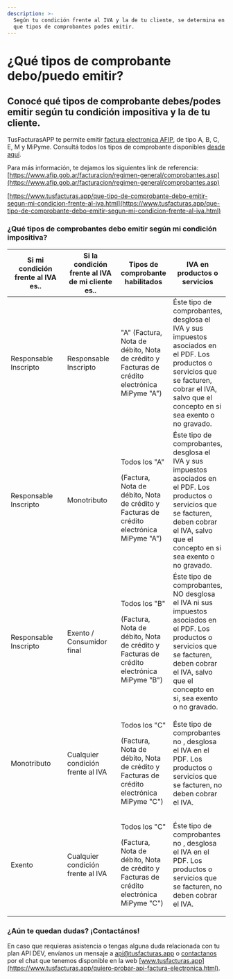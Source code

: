 ```yaml
---
description: >-
  Según tu condición frente al IVA y la de tu cliente, se determina en Argentina
  que tipos de comprobantes podes emitir.
---
```


# ¿Qué tipos de comprobante debo/puedo emitir?

## Conocé qué tipos de comprobante debes/podes emitir según tu condición impositiva y la de tu cliente.

TusFacturasAPP te permite emitir [factura electronica AFIP](https://www.tusfacturas.app/factura-electronica-afip.html), de tipo A, B, C, E, M y MiPyme. Consultá todos los tipos de comprobante disponibles [desde aquí](parametros/tablas-de-referencia.md).

Para más información, te dejamos los siguientes link de referencia: [https://www.afip.gob.ar/facturacion/regimen-general/comprobantes.asp](https://www.afip.gob.ar/facturacion/regimen-general/comprobantes.asp)

[https://www.tusfacturas.app/que-tipo-de-comprobante-debo-emitir-segun-mi-condicion-frente-al-iva.html](https://www.tusfacturas.app/que-tipo-de-comprobante-debo-emitir-segun-mi-condicion-frente-al-iva.html)

### ¿Qué tipos de comprobantes debo emitir según mi condición impositiva?

<table><thead><tr><th width="183">Si mi condición frente al IVA es..</th><th width="150">Si la condición frente al IVA de mi cliente es..</th><th>Tipos de comprobante habilitados</th><th>IVA en productos o servicios</th></tr></thead><tbody><tr><td>Responsable Inscripto</td><td>Responsable Inscripto</td><td><p> "A" (Factura, Nota de débito, Nota de crédito y Facturas de crédito electrónica MiPyme "A")  </p><p></p></td><td>Éste tipo de comprobantes, desglosa el IVA y sus impuestos asociados en el PDF. Los productos o servicios que se facturen, cobrar el IVA, salvo que el concepto en si sea exento o no gravado.</td></tr><tr><td>Responsable Inscripto</td><td>Monotributo</td><td><p>Todos los "A" </p><p>(Factura, Nota de débito, Nota de crédito y Facturas de crédito electrónica MiPyme "A")  </p></td><td>Éste tipo de comprobantes, desglosa el IVA y sus impuestos asociados en el PDF. Los productos o servicios que se facturen, deben cobrar el IVA, salvo que el concepto en si sea exento o no gravado.</td></tr><tr><td>Responsable Inscripto</td><td>Exento / Consumidor final</td><td><p>Todos los "B" </p><p>(Factura, Nota de débito, Nota de crédito y Facturas de crédito electrónica MiPyme "B")  </p></td><td>Éste tipo de comprobantes, NO desglosa el IVA ni sus impuestos asociados en el PDF. Los productos o servicios que se facturen, deben cobrar el IVA, salvo que el concepto en si, sea exento o no gravado.</td></tr><tr><td>Monotributo</td><td>Cualquier condición frente al IVA</td><td><p>Todos los "C" </p><p>(Factura, Nota de débito, Nota de crédito y Facturas de crédito electrónica MiPyme "C")  </p></td><td>Éste tipo de comprobantes no , desglosa el IVA en el PDF. Los productos o servicios que se facturen, no deben cobrar el IVA.</td></tr><tr><td>Exento</td><td>Cualquier condición frente al IVA</td><td><p>Todos los "C"</p><p> (Factura, Nota de débito, Nota de crédito y Facturas de crédito electrónica MiPyme "C")  </p></td><td>Éste tipo de comprobantes no , desglosa el IVA en el PDF. Los productos o servicios que se facturen, no deben cobrar el IVA.</td></tr></tbody></table>

### ¿Aún te quedan dudas? ¡Contactános!

En caso que requieras asistencia o tengas alguna duda relacionada con tu plan API DEV,  envíanos un mensaje a api@tusfacturas.app o [contactanos](https://www.tusfacturas.app/contacto.html) por el chat que tenemos disponible en la web [www.tusfacturas.app](https://www.tusfacturas.app/quiero-probar-api-factura-electronica.html).
